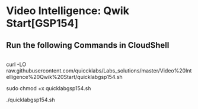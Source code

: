 # Video Intelligence: Qwik Start[GSP154]

## Run the following Commands in CloudShell
```
```
curl -LO raw.githubusercontent.com/quiccklabs/Labs_solutions/master/Video%20Intelligence%20Qwik%20Start/quicklabgsp154.sh

sudo chmod +x quicklabgsp154.sh

./quicklabgsp154.sh
```
